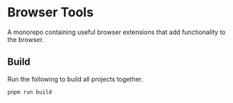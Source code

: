 # Browser Tools

A monorepo containing useful browser extensions that add functionality to the browser.

## Build

Run the following to build all projects together.

```
pnpm run build
```
